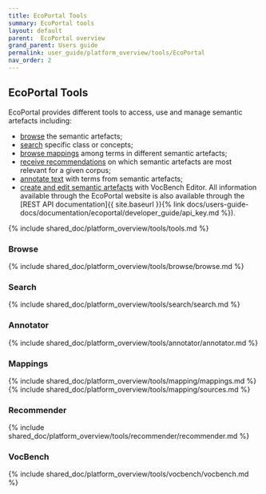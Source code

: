 ```yaml
---
title: EcoPortal Tools
summary: EcoPortal tools
layout: default
parent:  EcoPortal overview
grand_parent: Users guide
permalink: user_guide/platform_overview/tools/EcoPortal
nav_order: 2
---
```


## EcoPortal Tools
EcoPortal provides different tools to access, use and manage semantic artefacts including:
- [browse](#browse) the semantic artefacts;
- [search](#search) specific class or concepts;
- [browse mappings](#mappings) among terms in different semantic artefacts;
- [receive recommendations](#recommender) on which semantic artefacts are most relevant for a given corpus;
- [annotate text](#annotator) with terms from semantic artefacts;
- [create and edit semantic artefacts](#vocbench) with VocBench Editor.
All information available through the EcoPortal website is also available through the [REST API documentation]{{ site.baseurl }}{% link docs/users-guide-docs/documentation/ecoportal/developer_guide/api_key.md %}).


{% include shared_doc/platform_overview/tools/tools.md  %}

### Browse
{% include shared_doc/platform_overview/tools/browse/browse.md  %}

### Search
{% include shared_doc/platform_overview/tools/search/search.md  %}

### Annotator
{% include shared_doc/platform_overview/tools/annotator/annotator.md  %}

### Mappings
{% include shared_doc/platform_overview/tools/mapping/mappings.md  %}
{% include shared_doc/platform_overview/tools/mapping/sources.md  %}

### Recommender
{% include shared_doc/platform_overview/tools/recommender/recommender.md  %}

### VocBench
{% include shared_doc/platform_overview/tools/vocbench/vocbench.md  %}


